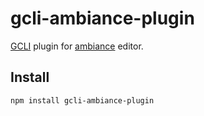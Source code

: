 # gcli-ambiance-plugin

[GCLI](https://github.com/mozilla/gcli) plugin for [ambiance][] editor.

## Install

    npm install gcli-ambiance-plugin

[ambiance]:https://github.com/Gozala/ambiance
